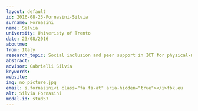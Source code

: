 ```yaml
---
layout: default 
id: 2016-08-23-Fornasini-Silvia
surname: Fornasini
name: Silvia
university: Univeristy of Trento
date: 23/08/2016
aboutme: 
from: Italy
research_topic: Social inclusion and peer support in ICT for physical-mental wellbeing 
abstract: 
advisor: Gabrielli Silvia
keywords: 
website: 
img: no_picture.jpg
email: s.fornasini<i class="fa fa-at" aria-hidden="true"></i>fbk.eu
alt: Silvia Fornasini
modal-id: stud57
---
```

